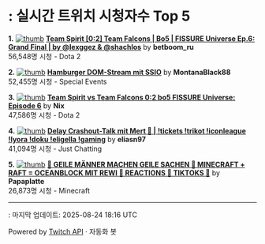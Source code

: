 # : 실시간 트위치 시청자수 Top 5

**1.** [![thumb](https://static-cdn.jtvnw.net/previews-ttv/live_user_betboom_ru-320x180.jpg)](https://twitch.tv/betboom_ru)
**[Team Spirit [0:2] Team Falcons | Bo5 | FISSURE Universe Ep.6: Grand Final | by @lexggez & @shachlos](https://twitch.tv/betboom_ru)** by **betboom_ru**<br>56,548명 시청  - Dota 2

**2.** [![thumb](https://static-cdn.jtvnw.net/previews-ttv/live_user_montanablack88-320x180.jpg)](https://twitch.tv/MontanaBlack88)
**[Hamburger DOM-Stream mit SSIO](https://twitch.tv/MontanaBlack88)** by **MontanaBlack88**<br>52,455명 시청  - Special Events

**3.** [![thumb](https://static-cdn.jtvnw.net/previews-ttv/live_user_nix-320x180.jpg)](https://twitch.tv/Nix)
**[Team Spirit vs Team Falcons 0:2 bo5 FISSURE Universe: Episode 6](https://twitch.tv/Nix)** by **Nix**<br>47,586명 시청  - Dota 2

**4.** [![thumb](https://static-cdn.jtvnw.net/previews-ttv/live_user_eliasn97-320x180.jpg)](https://twitch.tv/eliasn97)
**[Delay Crashout-Talk mit Mert 🚬 | !tickets !trikot !iconleague !lyora !doku !eligella !gaming](https://twitch.tv/eliasn97)** by **eliasn97**<br>41,094명 시청  - Just Chatting

**5.** [![thumb](https://static-cdn.jtvnw.net/previews-ttv/live_user_papaplatte-320x180.jpg)](https://twitch.tv/Papaplatte)
**[🗿 GEILE MÄNNER MACHEN GEILE SACHEN 🗿 MINECRAFT + RAFT = OCEANBLOCK MIT REWI 🗿 REACTIONS 🗿 TIKTOKS 🗿](https://twitch.tv/Papaplatte)** by **Papaplatte**<br>26,873명 시청  - Minecraft


---
: 마지막 업데이트: 2025-08-24 18:16 UTC

Powered by [Twitch API](https://dev.twitch.tv/docs/api/reference) · 자동화 봇